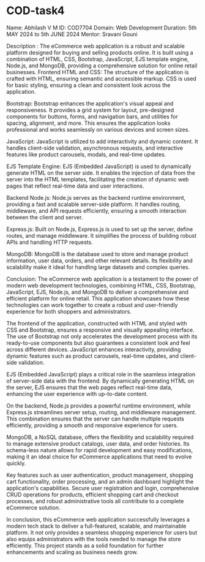 # COD-task4

Name: Abhilash V M
ID: COD7704
Domain: Web Development
Duration: 5th MAY 2024 to 5th JUNE 2024
Mentor: Sravani Gouni

Description : The eCommerce web application is a robust and scalable platform designed for buying and selling products online. It is built using a combination of HTML, CSS, Bootstrap, JavaScript, EJS template engine, Node.js, and MongoDB, providing a comprehensive solution for online retail businesses.
Frontend
HTML and CSS: The structure of the application is crafted with HTML, ensuring semantic and accessible markup. CSS is used for basic styling, ensuring a clean and consistent look across the application.

Bootstrap: Bootstrap enhances the application's visual appeal and responsiveness. It provides a grid system for layout, pre-designed components for buttons, forms, and navigation bars, and utilities for spacing, alignment, and more. This ensures the application looks professional and works seamlessly on various devices and screen sizes.

JavaScript: JavaScript is utilized to add interactivity and dynamic content. It handles client-side validation, asynchronous requests, and interactive features like product carousels, modals, and real-time updates.

EJS Template Engine: EJS (Embedded JavaScript) is used to dynamically generate HTML on the server side. It enables the injection of data from the server into the HTML templates, facilitating the creation of dynamic web pages that reflect real-time data and user interactions.

Backend
Node.js: Node.js serves as the backend runtime environment, providing a fast and scalable server-side platform. It handles routing, middleware, and API requests efficiently, ensuring a smooth interaction between the client and server.

Express.js: Built on Node.js, Express.js is used to set up the server, define routes, and manage middleware. It simplifies the process of building robust APIs and handling HTTP requests.

MongoDB: MongoDB is the database used to store and manage product information, user data, orders, and other relevant details. Its flexibility and scalability make it ideal for handling large datasets and complex queries.


Conclusion: 
The eCommerce web application is a testament to the power of modern web development technologies, combining HTML, CSS, Bootstrap, JavaScript, EJS, Node.js, and MongoDB to deliver a comprehensive and efficient platform for online retail. This application showcases how these technologies can work together to create a robust and user-friendly experience for both shoppers and administrators.

The frontend of the application, constructed with HTML and styled with CSS and Bootstrap, ensures a responsive and visually appealing interface. The use of Bootstrap not only accelerates the development process with its ready-to-use components but also guarantees a consistent look and feel across different devices. JavaScript enhances interactivity, providing dynamic features such as product carousels, real-time updates, and client-side validation.

EJS (Embedded JavaScript) plays a critical role in the seamless integration of server-side data with the frontend. By dynamically generating HTML on the server, EJS ensures that the web pages reflect real-time data, enhancing the user experience with up-to-date content.

On the backend, Node.js provides a powerful runtime environment, while Express.js streamlines server setup, routing, and middleware management. This combination ensures that the server can handle multiple requests efficiently, providing a smooth and responsive experience for users.

MongoDB, a NoSQL database, offers the flexibility and scalability required to manage extensive product catalogs, user data, and order histories. Its schema-less nature allows for rapid development and easy modifications, making it an ideal choice for eCommerce applications that need to evolve quickly.

Key features such as user authentication, product management, shopping cart functionality, order processing, and an admin dashboard highlight the application's capabilities. Secure user registration and login, comprehensive CRUD operations for products, efficient shopping cart and checkout processes, and robust administrative tools all contribute to a complete eCommerce solution.

In conclusion, this eCommerce web application successfully leverages a modern tech stack to deliver a full-featured, scalable, and maintainable platform. It not only provides a seamless shopping experience for users but also equips administrators with the tools needed to manage the store efficiently. This project stands as a solid foundation for further enhancements and scaling as business needs grow.
